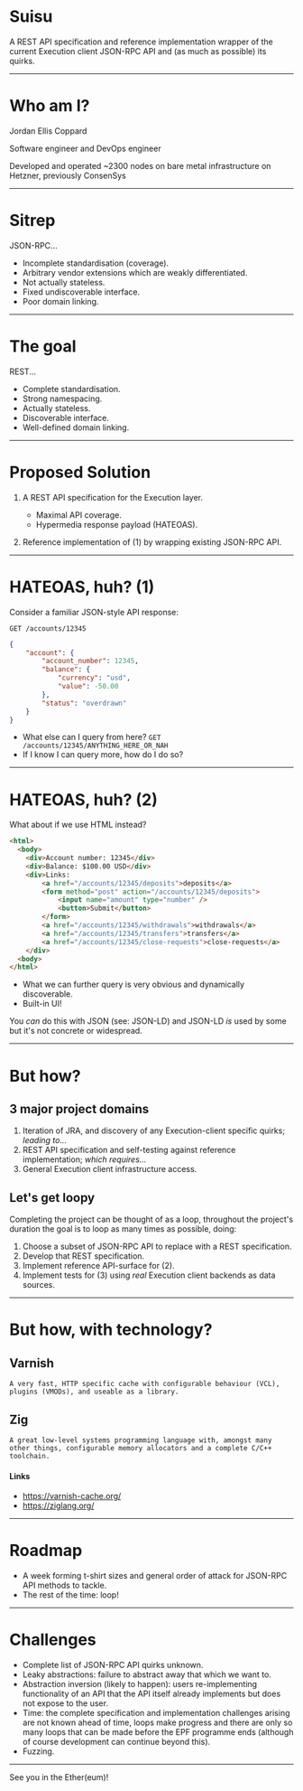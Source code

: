 # Suisu

A REST API specification and reference implementation wrapper of the current Execution client JSON-RPC API and (as much as possible) its quirks.

---

# Who am I?

Jordan Ellis Coppard

Software engineer and DevOps engineer

Developed and operated ~2300 nodes on bare metal infrastructure on Hetzner, previously ConsenSys

---

# Sitrep

JSON-RPC...

- Incomplete standardisation (coverage).
- Arbitrary vendor extensions which are weakly differentiated.
- Not actually stateless.
- Fixed undiscoverable interface.
- Poor domain linking.

---

# The goal

REST...

- Complete standardisation.
- Strong namespacing.
- Actually stateless.
- Discoverable interface.
- Well-defined domain linking.

---

# Proposed Solution

1. A REST API specification for the Execution layer.

    - Maximal API coverage.
    - Hypermedia response payload (HATEOAS).

2. Reference implementation of (1) by wrapping existing JSON-RPC API.

---

# HATEOAS, huh? (1)

Consider a familiar JSON-style API response:

`GET /accounts/12345`

```json
{
    "account": {
        "account_number": 12345,
        "balance": {
            "currency": "usd",
            "value": -50.00
        },
        "status": "overdrawn"
    }
}
```

- What else can I query from here? `GET /accounts/12345/ANYTHING_HERE_OR_NAH`
- If I know I can query more, how do I do so?

---

# HATEOAS, huh? (2)

What about if we use HTML instead?

```html
<html>
  <body>
    <div>Account number: 12345</div>
    <div>Balance: $100.00 USD</div>
    <div>Links:
        <a href="/accounts/12345/deposits">deposits</a>
        <form method="post" action="/accounts/12345/deposits">
            <input name="amount" type="number" />
            <button>Submit</button>
        </form>
        <a href="/accounts/12345/withdrawals">withdrawals</a>
        <a href="/accounts/12345/transfers">transfers</a>
        <a href="/accounts/12345/close-requests">close-requests</a>
    </div>
  <body>
</html>
```

- What we can further query is very obvious and dynamically discoverable.
- Built-in UI!

You _can_ do this with JSON (see: JSON-LD) and JSON-LD _is_ used by some but it's not concrete or widespread.

---

# But how?

## 3 major project domains

1. Iteration of JRA, and discovery of any Execution-client specific quirks; _leading to..._
2. REST API specification and self-testing against reference implementation; _which requires..._
3. General Execution client infrastructure access.

## Let's get loopy

Completing the project can be thought of as a loop, throughout the project's duration the goal is to loop as many times as possible, doing:

1. Choose a subset of JSON-RPC API to replace with a REST specification.
2. Develop that REST specification.
3. Implement reference API-surface for (2).
4. Implement tests for (3) using _real_ Execution client backends as data sources.

---

# But how, with technology?

## Varnish

    A very fast, HTTP specific cache with configurable behaviour (VCL), plugins (VMODs), and useable as a library.

## Zig

    A great low-level systems programming language with, amongst many other things, configurable memory allocators and a complete C/C++ toolchain.

#### Links

- https://varnish-cache.org/
- https://ziglang.org/

---

# Roadmap

- A week forming t-shirt sizes and general order of attack for JSON-RPC API methods to tackle.
- The rest of the time: loop!

---

# Challenges

- Complete list of JSON-RPC API quirks unknown.
- Leaky abstractions: failure to abstract away that which we want to.
- Abstraction inversion (likely to happen): users re-implementing functionality of an API that the API itself already implements but does not expose to the user.
- Time: the complete specification and implementation challenges arising are not known ahead of time, loops make progress and there are only so many loops that can be made before the EPF programme ends (although of course development can continue beyond this).
- Fuzzing.

---

See you in the Ether(eum)!

